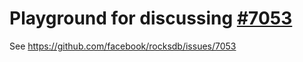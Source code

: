 # Playground for discussing [#7053](https://github.com/facebook/rocksdb/issues/7053)

See https://github.com/facebook/rocksdb/issues/7053